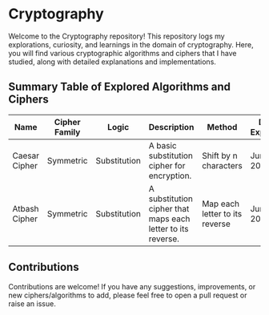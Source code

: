 # Cryptography

Welcome to the Cryptography repository! This repository logs my explorations, curiosity, and learnings in the domain of cryptography. Here, you will find various cryptographic algorithms and ciphers that I have studied, along with detailed explanations and implementations.

## Summary Table of Explored Algorithms and Ciphers

| Name            | Cipher Family | Logic          | Description                                                      | Method                        | Date Explored |
|-----------------|---------------|----------------|------------------------------------------------------------------|-------------------------------|---------------|
| Caesar Cipher   | Symmetric     | Substitution   | A basic substitution cipher for encryption.                       | Shift by n characters         | June 2024     |
| Atbash Cipher   | Symmetric     | Substitution   | A substitution cipher that maps each letter to its reverse.       | Map each letter to its reverse | June 2024     |


## Contributions
Contributions are welcome! If you have any suggestions, improvements, or new ciphers/algorithms to add, please feel free to open a pull request or raise an issue.

